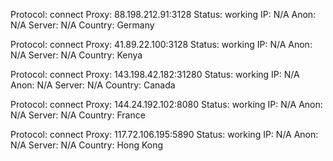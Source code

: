 Protocol: connect
Proxy: 88.198.212.91:3128
Status: working
IP: N/A
Anon: N/A
Server: N/A
Country: Germany

Protocol: connect
Proxy: 41.89.22.100:3128
Status: working
IP: N/A
Anon: N/A
Server: N/A
Country: Kenya

Protocol: connect
Proxy: 143.198.42.182:31280
Status: working
IP: N/A
Anon: N/A
Server: N/A
Country: Canada

Protocol: connect
Proxy: 144.24.192.102:8080
Status: working
IP: N/A
Anon: N/A
Server: N/A
Country: France

Protocol: connect
Proxy: 117.72.106.195:5890
Status: working
IP: N/A
Anon: N/A
Server: N/A
Country: Hong Kong

